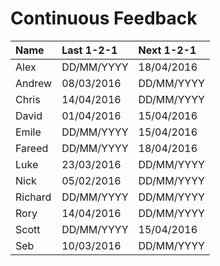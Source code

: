 # Continuous Feedback

| Name        | Last 1-2-1   | Next 1-2-1   |
| :---------- | :----------- | :----------- |
| Alex        | DD/MM/YYYY   | 18/04/2016   |
| Andrew      | 08/03/2016   | DD/MM/YYYY   |
| Chris       | 14/04/2016   | DD/MM/YYYY   |
| David       | 01/04/2016   | 15/04/2016   |
| Emile       | DD/MM/YYYY   | 15/04/2016   |
| Fareed      | DD/MM/YYYY   | 18/04/2016   |
| Luke        | 23/03/2016   | DD/MM/YYYY   |
| Nick        | 05/02/2016   | DD/MM/YYYY   |
| Richard     | DD/MM/YYYY   | DD/MM/YYYY   |
| Rory        | 14/04/2016   | DD/MM/YYYY   |
| Scott       | DD/MM/YYYY   | 15/04/2016   |
| Seb         | 10/03/2016   | DD/MM/YYYY   |
